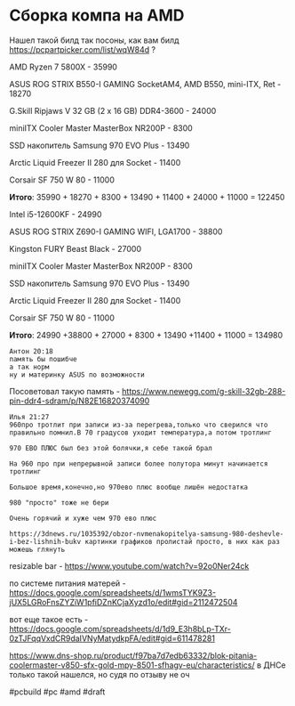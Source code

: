 # Сборка компа на AMD

Нашел такой билд так посоны, как вам билд https://pcpartpicker.com/list/wqW84d ?

AMD Ryzen 7 5800X - 35990

ASUS ROG STRIX B550-I GAMING SocketAM4, AMD B550, mini-ITX, Ret - 18270

G.Skill Ripjaws V 32 GB (2 x 16 GB) DDR4-3600 - 24000

miniITX Cooler Master MasterBox NR200P - 8300

SSD накопитель Samsung 970 EVO Plus - 13490

Arctic Liquid Freezer II 280 для Socket - 11400

Corsair SF 750 W 80 - 11000

**Итого**: 35990 + 18270 + 8300 + 13490 + 11400 + 24000 + 11000 = 122450

Intel i5-12600KF - 24990

ASUS ROG STRIX Z690-I GAMING WIFI, LGA1700 - 38800

Kingston FURY Beast Black - 27000

miniITX Cooler Master MasterBox NR200P - 8300

SSD накопитель Samsung 970 EVO Plus - 13490

Arctic Liquid Freezer II 280 для Socket - 11400

Corsair SF 750 W 80 - 11000

**Итого**: 24990 +38800 + 27000 + 8300 + 13490 +11400 + 11000 = 134980

```
Антон 20:18
память бы пошибче
а так норм
ну и материнку ASUS по возможности
```
Посоветовал такую память - https://www.newegg.com/g-skill-32gb-288-pin-ddr4-sdram/p/N82E16820374090

```
Илья 21:27
960про тротлит при записи из-за перегрева,только что сверился что правильно помнил.В 70 градусов уходит температура,а потом тротлинг

970 ЕВО ПЛЮС был без этой болячки,я себе такой брал

На 960 про при непрерывной записи более полутора минут начинается тротлинг

Большое время,конечно,но 970ево плюс вообще лишён недостатка

980 "просто" тоже не бери

Очень горячий и хуже чем 970 ево плюс

https://3dnews.ru/1035392/obzor-nvmenakopitelya-samsung-980-deshevle-i-bez-lishnih-bukv картинки графиков пролистай просто, в них как раз можешь глянуть
```

resizable bar - https://www.youtube.com/watch?v=92o0Ner24ck

по системе питания матерей - https://docs.google.com/spreadsheets/d/1wmsTYK9Z3-jUX5LGRoFnsZYZiW1pfiDZnKCjaXyzd1o/edit#gid=2112472504

вот еще такое есть - https://docs.google.com/spreadsheets/d/1d9_E3h8bLp-TXr-0zTJFqqVxdCR9daIVNyMatydkpFA/edit#gid=611478281

https://www.dns-shop.ru/product/f97ba7d7edb63332/blok-pitania-coolermaster-v850-sfx-gold-mpy-8501-sfhagv-eu/characteristics/  в ДНСе только такой нашелся, но судя по отзыву не оч

#pcbuild #pc #amd
#draft